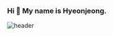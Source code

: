 ### Hi 👋 My name is Hyeonjeong. 

![header](https://capsule-render.vercel.app/api?type=waving&color=gradient&height=250&section=header&text=Hyeonjeong&fontSize=90)

<!--
**hyeonJeongByeon/hyeonJeongByeon** is a ✨ _special_ ✨ repository because its `README.md` (this file) appears on your GitHub profile.

Here are some ideas to get you started:

- 🔭 I’m currently working on ...
- 🌱 I’m currently learning ...
- 👯 I’m looking to collaborate on ...
- 🤔 I’m looking for help with ...
- 💬 Ask me about ...
- 📫 How to reach me: ...
- 😄 Pronouns: ...
- ⚡ Fun fact: ...
-->
